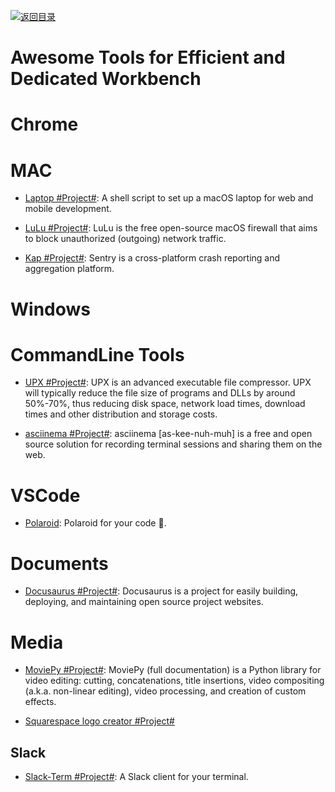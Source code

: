 [![返回目录](https://user-images.githubusercontent.com/5803001/38079637-ff0abcf0-3371-11e8-9b76-ad651620afc7.jpg)](https://github.com/wxyyxc1992/Awesome-Links)

# Awesome Tools for Efficient and Dedicated Workbench

# Chrome

# MAC

* [Laptop #Project#](https://github.com/thoughtbot/laptop): A shell script to set up a macOS laptop for web and mobile development.

* [LuLu #Project#](https://github.com/objective-see/LuLu): LuLu is the free open-source macOS firewall that aims to block unauthorized (outgoing) network traffic.

* [Kap #Project#](https://github.com/wulkano/kap): Sentry is a cross-platform crash reporting and aggregation platform.

# Windows

# CommandLine Tools

* [UPX #Project#](https://github.com/upx/upx): UPX is an advanced executable file compressor. UPX will typically reduce the file size of programs and DLLs by around 50%-70%, thus reducing disk space, network load times, download times and other distribution and storage costs.

- [asciinema #Project#](https://asciinema.org/): asciinema [as-kee-nuh-muh] is a free and open source solution for recording terminal sessions and sharing them on the web. 

# VSCode

* [Polaroid](https://github.com/octref/polacode): Polaroid for your code 📸.

# Documents

* [Docusaurus #Project#](https://parg.co/UtL): Docusaurus is a project for easily building, deploying, and maintaining open source project websites.

# Media

* [MoviePy #Project#](https://github.com/Zulko/moviepy): MoviePy (full documentation) is a Python library for video editing: cutting, concatenations, title insertions, video compositing (a.k.a. non-linear editing), video processing, and creation of custom effects.

* [Squarespace logo creator #Project#](https://logo.squarespace.com/)

## Slack

* [Slack-Term #Project#](https://github.com/erroneousboat/slack-term): A Slack client for your terminal.
